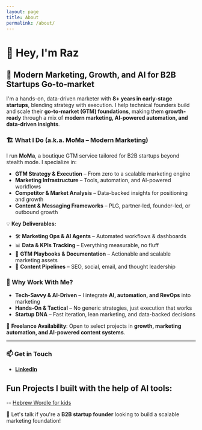 ```yaml
---
layout: page
title: About
permalink: /about/
---
```


# 👋 Hey, I'm Raz

## 🚀 Modern Marketing, Growth, and AI for B2B Startups Go-to-market

I'm a hands-on, data-driven marketer with **8+ years in early-stage startups**, blending strategy with execution. I help technical founders build and scale their **go-to-market (GTM) foundations**, making them **growth-ready** through a mix of **modern marketing, AI-powered automation, and data-driven insights**.

### 🏗 What I Do (a.k.a. MoMa – Modern Marketing)
I run **MoMa**, a boutique GTM service tailored for B2B startups beyond stealth mode. I specialize in:
- **GTM Strategy & Execution** – From zero to a scalable marketing engine
- **Marketing Infrastructure** – Tools, automation, and AI-powered workflows
- **Competitor & Market Analysis** – Data-backed insights for positioning and growth
- **Content & Messaging Frameworks** – PLG, partner-led, founder-led, or outbound growth

💡 **Key Deliverables:**
- 🛠 **Marketing Ops & AI Agents** – Automated workflows & dashboards
- 📊 **Data & KPIs Tracking** – Everything measurable, no fluff
- 📖 **GTM Playbooks & Documentation** – Actionable and scalable marketing assets
- 📝 **Content Pipelines** – SEO, social, email, and thought leadership

### 🎯 Why Work With Me?
- **Tech-Savvy & AI-Driven** – I integrate **AI, automation, and RevOps** into marketing
- **Hands-On & Tactical** – No generic strategies, just execution that works
- **Startup DNA** – Fast iteration, lean marketing, and data-backed decisions

🔎 **Freelance Availability**: Open to select projects in **growth, marketing automation, and AI-powered content systems**.

---
### 📫 Get in Touch
- **[LinkedIn](https://www.linkedin.com/in/razkaplan/)**

## Fun Projects I built with the help of AI tools:
-- [Hebrew Wordle for kids](https://base44.app/apps-show/-2fc96a8e)


🚀 Let's talk if you're a **B2B startup founder** looking to build a scalable marketing foundation!
